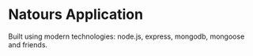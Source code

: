 # Natours Application

Built using modern technologies: node.js, express, mongodb, mongoose and friends.